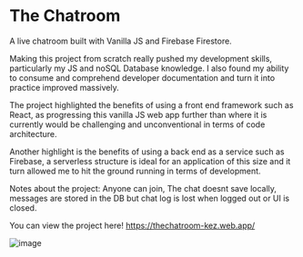 # The Chatroom

A live chatroom built with Vanilla JS and Firebase Firestore. 

Making this project from scratch really pushed my development skills, particularly my JS and noSQL Database knowledge. I also found my ability to consume and comprehend developer documentation and turn it into practice improved massively. 

The project highlighted the benefits of using a front end framework such as React, as progressing this vanilla JS web app further than where it is currently would be challenging and unconventional in terms of code architecture.

Another highlight is the benefits of using a back end as a service such as Firebase, a serverless structure is ideal for an application of this size and it turn allowed me to hit the ground running in terms of development.

Notes about the project: Anyone can join, The chat doesnt save locally, messages are stored in the DB but chat log is lost when logged out or UI is closed. 

You can view the project here! https://thechatroom-kez.web.app/

![image](https://user-images.githubusercontent.com/70656399/128202492-65b5fd23-6130-474e-9e01-253a6d45e38e.png)
